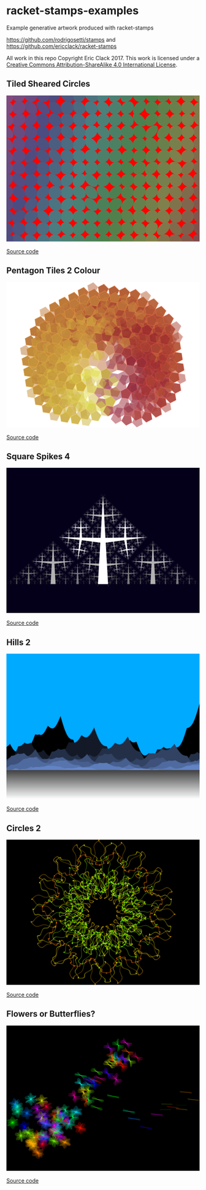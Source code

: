 # racket-stamps-examples
Example generative artwork produced with racket-stamps

https://github.com/rodrigosetti/stamps and https://github.com/ericclack/racket-stamps

All work in this repo Copyright Eric Clack 2017. This work is licensed under a [Creative Commons Attribution-ShareAlike 4.0 International License](http://creativecommons.org/licenses/by-sa/4.0/).

## Tiled Sheared Circles
![Tiled Sheared Circles](examples/output/tiled-sheared-circles.png "Tiled Sheared Circles")

[Source code](examples/tiled/tiled-sheared-circles.rkt)

## Pentagon Tiles 2 Colour
![Pentagon Tiles 2 Colour](examples/output/pentagon-tiles2-colour.png "Pentagon Tiles 2 Colour")

[Source code](examples/pentagon-tiles2-colour.rkt)


## Square Spikes 4
![Square Spikes 4](examples/output/square-spikes4.png "Square Spikes 4")

[Source code](examples/square-spikes4.rkt)


## Hills 2
![Hills 2](examples/output/hills2.png "Hills 2")

[Source code](examples/hills2.rkt)


## Circles 2
![Circles 2](examples/output/circles2.png "Circles 2")

[Source code](examples/circles2.rkt)


## Flowers or Butterflies?
![Flowers or Butterflies](examples/output/flowers-or-butterflies.png "Flowers or Butterflies")

[Source code](examples/flowers-or-butterflies.rkt)

